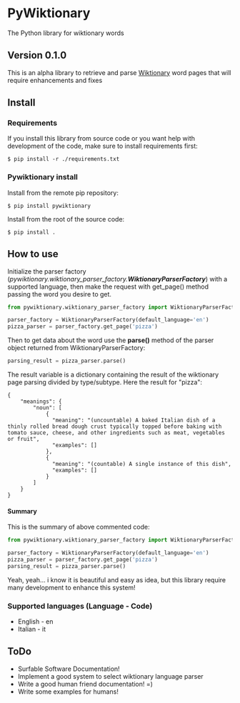 # PyWiktionary

The Python library for wiktionary words

## Version 0.1.0

This is an alpha library to retrieve and parse [Wiktionary](https://wiktionary.org) word pages that will require enhancements and fixes


## Install

### Requirements

If you install this library from source code or you want help with development of the code, make sure to install requirements first:
```
$ pip install -r ./requirements.txt
```

### Pywiktionary install

Install from the remote pip repository:
```
$ pip install pywiktionary
```

Install from the root of the source code:
```
$ pip install .
```


## How to use

Initialize the parser factory (_pywiktionary.wiktionary_parser_factory.**WiktionaryParserFactory**_) with a supported language, then make the request with get_page() method passing the word you desire to get.
```python
from pywiktionary.wiktionary_parser_factory import WiktionaryParserFactory

parser_factory = WiktionaryParserFactory(default_language='en')
pizza_parser = parser_factory.get_page('pizza')
```

Then to get data about the word use the **parse()** method of the parser object returned from WiktionaryParserFactory:
```python
parsing_result = pizza_parser.parse()
```

The result variable is a dictionary containing the result of the wiktionary page parsing divided by type/subtype. Here the result for "pizza":
```
{
    "meanings": {
        "noun": [
            {
              "meaning": "(uncountable) A baked Italian dish of a thinly rolled bread dough crust typically topped before baking with tomato sauce, cheese, and other ingredients such as meat, vegetables or fruit",
              "examples": []
            },
            {
              "meaning": "(countable) A single instance of this dish",
              "examples": []
            }
        ]
    }
}
```

#### Summary

This is the summary of above commented code:
```python
from pywiktionary.wiktionary_parser_factory import WiktionaryParserFactory

parser_factory = WiktionaryParserFactory(default_language='en')
pizza_parser = parser_factory.get_page('pizza')
parsing_result = pizza_parser.parse()
```

Yeah, yeah... i know it is beautiful and easy as idea, but this library require many development to enhance this system!


### Supported languages (Language - Code)
 - English - en
 - Italian - it
 
## ToDo

 - Surfable Software Documentation!
 - Implement a good system to select wiktionary language parser
 - Write a good human friend documentation! =)
 - Write some examples for humans!
